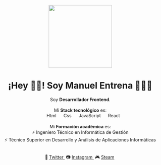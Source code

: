 <p align="center" width="300">
   <img align="center" width="200" src="https://res.cloudinary.com/manuelentrena/image/upload/v1632816108/GitHub%20Perfil/banner_Linkendin_zortga.png" />
   <h1 align="center">¡Hey 👋🏻! Soy Manuel Entrena 👨🏻‍💻</h1>
</p>

<p align="center">
   Soy <strong>Desarrollador Frontend</strong>.
   <br />
   <br />
   Mi <strong>Stack tecnológico</strong> es:
   <br />
   <img align="center" width="15" src="https://res.cloudinary.com/manuelentrena/image/upload/v1615389883/GitHub%20Perfil/Sin_t%C3%ADtulo-1_Mesa_de_trabajo_1_gu0kym.png"/> Html
   <img align="center" width="15" src="https://res.cloudinary.com/manuelentrena/image/upload/v1615389896/GitHub%20Perfil/Sin_t%C3%ADtulo-1-02_bgoyto.png"/> Css
   <img align="center" width="15" src="https://res.cloudinary.com/manuelentrena/image/upload/v1615389888/GitHub%20Perfil/Sin_t%C3%ADtulo-1-03_kovdtl.png"/> JavaScript
   <img align="center" width="15" src="https://res.cloudinary.com/manuelentrena/image/upload/v1615389885/GitHub%20Perfil/Sin_t%C3%ADtulo-1-04_eqqlx1.png"/> React
   <br />
   <br />
   Mi <strong>Formación académica</strong> es:
   <br />
   ⚡ Ingeniero Técnico en Informática de Gestión</li>
   <br />
   ⚡ Técnico Superior en Desarrollo y Análisis de Aplicaciones Informáticas</li>
   <br />
   <br />
</p>

<p align="center">
   🐤 <a href="https://twitter.com/Manuel_Entrena" target="blank" style='margin-right:4px'>
    Twitter
   </a>
   📷 <a href="https://www.instagram.com/manuel_entrena" target="blank" style='margin-right:4px'>
    Instagram
   </a>
   🎮 <a href="https://steamcommunity.com/id/faydum/" target="blank" style='margin-right:4px'>
    Steam
   </a>
</p>





 
